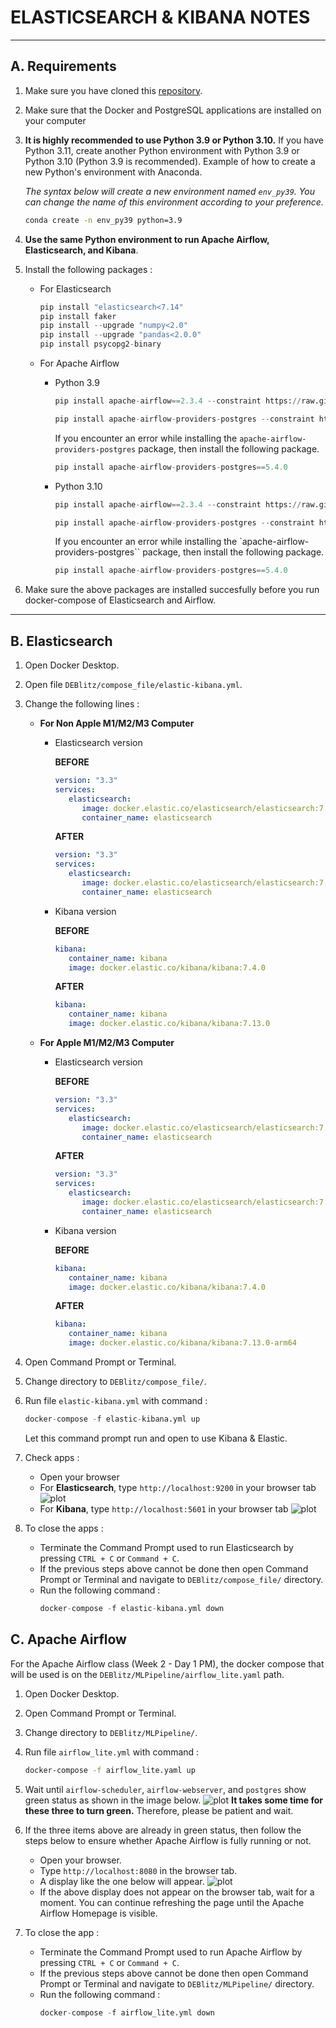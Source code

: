 # ELASTICSEARCH & KIBANA NOTES

---
## A. Requirements

1. Make sure you have cloned this [repository](https://github.com/ardhiraka/DEBlitz).

2. Make sure that the Docker and PostgreSQL applications are installed on your computer

3. **It is highly recommended to use Python 3.9 or Python 3.10.** If you have Python 3.11, create another Python environment with Python 3.9 or Python 3.10 (Python 3.9 is recommended). Example of how to create a new Python's environment with Anaconda.

   *The syntax below will create a new environment named `env_py39`. You can change the name of this environment according to your preference.*
   ```sh
   conda create -n env_py39 python=3.9
   ```

4. **Use the same Python environment to run Apache Airflow, Elasticsearch, and Kibana**.

5. Install the following packages : 
    * For Elasticsearch
        ```py
        pip install "elasticsearch<7.14"
        pip install faker
        pip install --upgrade "numpy<2.0"
        pip install --upgrade "pandas<2.0.0"
        pip install psycopg2-binary
        ```

   * For Apache Airflow 
        - Python 3.9
            ```py
            pip install apache-airflow==2.3.4 --constraint https://raw.githubusercontent.com/apache/airflow/constraints-2.3.4/constraints-3.9.txt
            
            pip install apache-airflow-providers-postgres --constraint https://raw.githubusercontent.com/apache/airflow/constraints-2.3.4/constraints-3.9.txt
            ```
            
            If you encounter an error while installing the `apache-airflow-providers-postgres` package, then install the following package.
            ```py
            pip install apache-airflow-providers-postgres==5.4.0
            ```
   
        - Python 3.10
            ```py
            pip install apache-airflow==2.3.4 --constraint https://raw.githubusercontent.com/apache/airflow/constraints-2.3.4/constraints-3.10.txt
            
            pip install apache-airflow-providers-postgres --constraint https://raw.githubusercontent.com/apache/airflow/constraints-2.3.4/constraints-3.10.txt
            ```

            If you encounter an error while installing the `apache-airflow-providers-postgres`` package, then install the following package.
            ```py
            pip install apache-airflow-providers-postgres==5.4.0
            ```

6. Make sure the above packages are installed succesfully before you run docker-compose of Elasticsearch and Airflow.

---

## B. Elasticsearch

1. Open Docker Desktop.

2. Open file `DEBlitz/compose_file/elastic-kibana.yml`.

3. Change the following lines :
   * **For Non Apple M1/M2/M3 Computer**
     * Elasticsearch version
   
        **BEFORE**
         ```yml
         version: "3.3"
         services:
            elasticsearch:
               image: docker.elastic.co/elasticsearch/elasticsearch:7.4.0
               container_name: elasticsearch
         ```

         **AFTER**
         ```yml
         version: "3.3"
         services:
            elasticsearch:
               image: docker.elastic.co/elasticsearch/elasticsearch:7.13.0
               container_name: elasticsearch
         ```
      
      * Kibana version
   
        **BEFORE**
         ```yml
         kibana:
            container_name: kibana
            image: docker.elastic.co/kibana/kibana:7.4.0
         ```
   
         **AFTER**
         ```yml
         kibana:
            container_name: kibana
            image: docker.elastic.co/kibana/kibana:7.13.0
         ```
   * **For Apple M1/M2/M3 Computer**
     * Elasticsearch version
   
        **BEFORE**
         ```yml
         version: "3.3"
         services:
            elasticsearch:
               image: docker.elastic.co/elasticsearch/elasticsearch:7.4.0
               container_name: elasticsearch
         ```

         **AFTER**
         ```yml
         version: "3.3"
         services:
            elasticsearch:
               image: docker.elastic.co/elasticsearch/elasticsearch:7.13.0-arm64
               container_name: elasticsearch
         ```
      
      * Kibana version
   
        **BEFORE**
         ```yml
         kibana:
            container_name: kibana
            image: docker.elastic.co/kibana/kibana:7.4.0
         ```
   
         **AFTER**
         ```yml
         kibana:
            container_name: kibana
            image: docker.elastic.co/kibana/kibana:7.13.0-arm64
         ```
4. Open Command Prompt or Terminal.

5. Change directory to `DEBlitz/compose_file/`.

6. Run file `elastic-kibana.yml` with command :  
   ```py
   docker-compose -f elastic-kibana.yml up
   ```
   Let this command prompt run and open to use Kibana & Elastic.

7. Check apps :
   - Open your browser
   - For **Elasticsearch**, type `http://localhost:9200` in your browser tab
     ![plot](image/elastic-kibana/elasticsearch-7.13.png)
   - For **Kibana**, type `http://localhost:5601` in your browser tab
     ![plot](image/elastic-kibana/kibana-7.13.png)

8. To close the apps :
    - Terminate the Command Prompt used to run Elasticsearch by pressing `CTRL + C` or `Command + C`.
    - If the previous steps above cannot be done then open Command Prompt or Terminal and navigate to `DEBlitz/compose_file/` directory.
    - Run the following command :
        ```py
        docker-compose -f elastic-kibana.yml down
        ```

## C. Apache Airflow

For the Apache Airflow class (Week 2 - Day 1 PM), the docker compose that will be used is on the `DEBlitz/MLPipeline/airflow_lite.yaml` path.

1. Open Docker Desktop.

2. Open Command Prompt or Terminal.

3. Change directory to `DEBlitz/MLPipeline/`.

4. Run file `airflow_lite.yml` with command :  
    ```sh
    docker-compose -f airflow_lite.yaml up
    ```

5. Wait until `airflow-scheduler`, `airflow-webserver`, and `postgres` show green status as shown in the image below. ![plot](image/airflow/01%20-%20Setup.png) **It takes some time for these three to turn green.** Therefore, please be patient and wait.

6. If the three items above are already in green status, then follow the steps below to ensure whether Apache Airflow is fully running or not.
   - Open your browser.
   - Type `http://localhost:8080` in the browser tab.
   - A display like the one below will appear. ![plot](image/airflow/02%20-%20Browser.png)
   - If the above display does not appear on the browser tab, wait for a moment. You can continue refreshing the page until the Apache Airflow Homepage is visible.

7. To close the app : 
    - Terminate the Command Prompt used to run Apache Airflow by pressing `CTRL + C` or `Command + C`.
    - If the previous steps above cannot be done then open Command Prompt or Terminal and navigate to `DEBlitz/MLPipeline/` directory.
    - Run the following command :
        ```py
        docker-compose -f airflow_lite.yml down
        ```